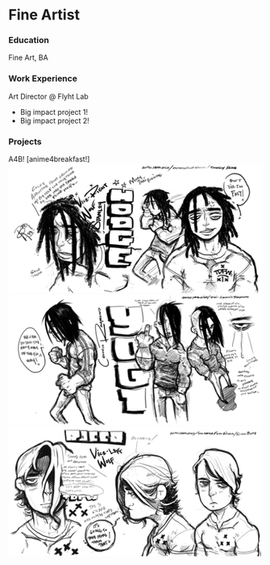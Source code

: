 # Fine Artist

### Education
Fine Art, BA

### Work Experience
Art Director @ Flyht Lab
- Big impact project 1!
- Big impact project 2!

### Projects
A4B! [anime4breakfast!]
![Hodge CC](/assets/images/Hodge-CC.jpg)
![Yogi CC](/assets/images/Yogi-CC.jpg)
![Rocco CC](/assets/images/Rocco-CC.jpg)
